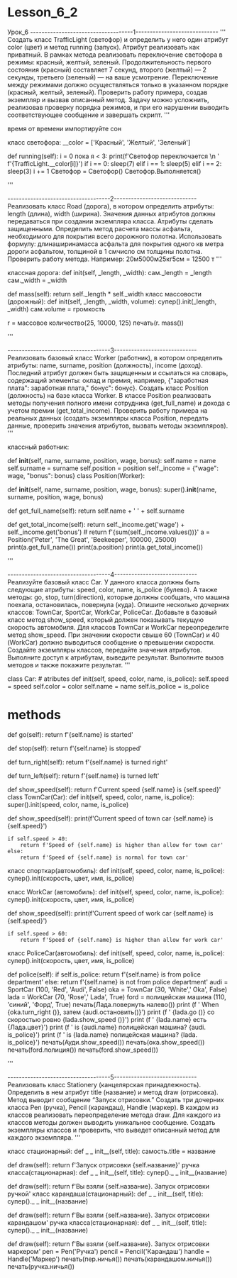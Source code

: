 # Lesson_6_2
Урок_6
------------------------------------1-----------------------------
''' Создать класс TrafficLight (светофор) и определить у него один атрибут color (цвет) и метод running (запуск). Атрибут реализовать как приватный. В рамках метода реализовать переключение светофора в режимы: красный, желтый, зеленый. Продолжительность первого состояния (красный) составляет 7 секунд, второго (желтый) — 2 секунды, третьего (зеленый) — на ваше усмотрение. Переключение между режимами должно осуществляться только в указанном порядке (красный, желтый, зеленый). Проверить работу примера, создав экземпляр и вызвав описанный метод. Задачу можно усложнить, реализовав проверку порядка режимов, и при его нарушении выводить соответствующее сообщение и завершать скрипт. '''

время от времени импортируйте сон

класс светофора: __color = ['Красный', 'Желтый', 'Зеленый']

def running(self):
    i = 0
    пока я < 3:
        print(f'Светофор переключается \n '
              f'{TrafficLight.__color[i]}')
        if i == 0:
            sleep(7)
        elif i == 1:
            sleep(5)
        elif i == 2:
            sleep(3)
        i += 1
Светофор = Светофор() Светофор.Выполняется()

'''

------------------------------------2-----------------------------
Реализовать класс Road (дорога), в котором определить атрибуты: length (длина), width (ширина). Значения данных атрибутов должны передаваться при создании экземпляра класса. Атрибуты сделать защищенными. Определить метод расчета массы асфальта, необходимого для покрытия всего дорожного полотна. Использовать формулу: длинаширинамасса асфальта для покрытия одного кв метра дороги асфальтом, толщиной в 1 смчисло см толщины полотна. Проверить работу метода. Например: 20м5000м25кг5см = 12500 т '''

классная дорога: def init(self, _length, _width): сам._length = _length сам._width = _width

def mass(self):
    return self._length * self._width
класс массовости (дорожный): def init(self, _length, _width, volume): супер().init(_length, _width) сам.volume = громкость

r = массовое количество(25, 10000, 125) печать(r. mass())

'''

------------------------------------3-----------------------------
Реализовать базовый класс Worker (работник), в котором определить атрибуты: name, surname, position (должность), income (доход). Последний атрибут должен быть защищенным и ссылаться на словарь, содержащий элементы: оклад и премия, например, {"заработная плата": заработная плата," бонус": бонус}. Создать класс Position (должность) на базе класса Worker. В классе Position реализовать методы получения полного имени сотрудника (get_full_name) и дохода с учетом премии (get_total_income). Проверить работу примера на реальных данных (создать экземпляры класса Position, передать данные, проверить значения атрибутов, вызвать методы экземпляров). '''

классный работник:

def __init__(self, name, surname, position, wage, bonus):
    self.name = name
    self.surname = surname
    self.position = position
    self._income = {"wage": wage, "bonus": bonus}
class Position(Worker):

def __init__(self, name, surname, position, wage, bonus):
    super().__init__(name, surname, position, wage, bonus)

def get_full_name(self):
    return self.name + ' ' + self.surname

def get_total_income(self):
    return self._income.get('wage') + self._income.get('bonus')
    # return f'{sum(self._income.values())}'
a = Position('Peter', 'The Great', 'Beekeeper', 100000, 25000) print(a.get_full_name()) print(a.position) print(a.get_total_income())

'''

------------------------------------4-----------------------------
Реализуйте базовый класс Car. У данного класса должны быть следующие атрибуты: speed, color, name, is_police (булево). А также методы: go, stop, turn(direction), которые должны сообщать, что машина поехала, остановилась, повернула (куда). Опишите несколько дочерних классов: TownCar, SportCar, WorkCar, PoliceCar. Добавьте в базовый класс метод show_speed, который должен показывать текущую скорость автомобиля. Для классов TownCar и WorkCar переопределите метод show_speed. При значении скорости свыше 60 (TownCar) и 40 (WorkCar) должно выводиться сообщение о превышении скорости. Создайте экземпляры классов, передайте значения атрибутов. Выполните доступ к атрибутам, выведите результат. Выполните вызов методов и также покажите результат. '''

class Car: # atributes def init(self, speed, color, name, is_police): self.speed = speed self.color = color self.name = name self.is_police = is_police

# methods
def go(self):
    return f'{self.name} is started'

def stop(self):
    return f'{self.name} is stopped'

def turn_right(self):
    return f'{self.name} is turned right'

def turn_left(self):
    return f'{self.name} is turned left'

def show_speed(self):
    return f'Current speed {self.name} is {self.speed}'
class TownCar(Car): def init(self, speed, color, name, is_police): super().init(speed, color, name, is_police)

def show_speed(self):
    print(f'Current speed of town car {self.name} is {self.speed}')

    if self.speed > 40:
        return f'Speed of {self.name} is higher than allow for town car'
    else:
        return f'Speed of {self.name} is normal for town car'
класс спорткар(автомобиль): def init(self, speed, color, name, is_police): супер().init(скорость, цвет, имя, is_police)

класс WorkCar (автомобиль): def init(self, speed, color, name, is_police): супер().init(скорость, цвет, имя, is_police)

def show_speed(self):
    print(f'Current speed of work car {self.name} is {self.speed}')

    if self.speed > 60:
        return f'Speed of {self.name} is higher than allow for work car'
класс PoliceCar(автомобиль): def init(self, speed, color, name, is_police): супер().init(скорость, цвет, имя, is_police)

def police(self):
    if self.is_police:
        return f'{self.name} is from police department'
    else:
        return f'{self.name} is not from police department'
audi = SportCar (100, 'Red', 'Audi', False) oka = TownCar (30, 'White',' Oka', False) lada = WorkCar (70, 'Rose',' Lada', True) ford = полицейская машина (110, 'синий', 'Форд', True) печать(Лада.повернуть налево()) print (f ' When {oka.turn_right ()}, затем {audi.остановить()}') print (f ' {lada.go ()} со скоростью ровно {lada.show_speed ()}') print (f ' {lada.name} есть {Лада.цвет}') print (f ' is {audi.name} полицейская машина? {audi. is_police}') print (f ' is {lada.name} полицейская машина? {lada. is_police}') печать(Ауди.show_speed()) печать(ока.show_speed()) печать(ford.полиция()) печать(ford.show_speed())

'''

------------------------------------5-----------------------------
Реализовать класс Stationery (канцелярская принадлежность). Определить в нем атрибут title (название) и метод draw (отрисовка). Метод выводит сообщение “Запуск отрисовки.” Создать три дочерних класса Pen (ручка), Pencil (карандаш), Handle (маркер). В каждом из классов реализовать переопределение метода draw. Для каждого из классов методы должен выводить уникальное сообщение. Создать экземпляры классов и проверить, что выведет описанный метод для каждого экземпляра. '''

класс стационарный: def _ _ init__(self, title): самость.title = название

def draw(self):
    return f'Запуск отрисовки {self.название}'
ручка класса(стационарная): def _ _ init__(self, title): супер()._ _ init__(название)

def draw(self):
    return f'Вы взяли {self.название}. Запуск отрисовки ручкой'
класс карандаша(стационарный): def _ _ init__(self, title): супер()._ _ init__(название)

def draw(self):
    return f'Вы взяли {self.название}. Запуск отрисовки карандашом'
ручка класса(стационарная): def _ _ init__(self, title): супер()._ _ init__(название)

def draw(self):
    return f'Вы взяли {self.название}. Запуск отрисовки маркером'
pen = Pen('Ручка') pencil = Pencil('Карандаш') handle = Handle('Маркер') печать(пер.ничья()) печать(карандашом.ничья()) печать(ручка.ничья())
